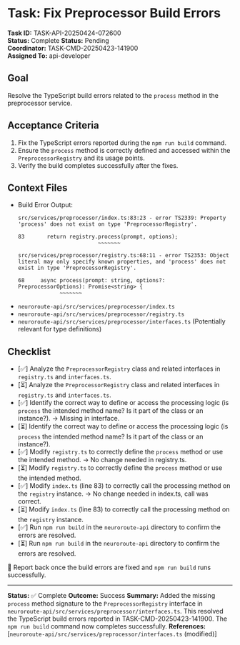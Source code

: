 # Task: Fix Preprocessor Build Errors

**Task ID:** TASK-API-20250424-072600  
**Status:** Complete
**Status:** Pending  
**Coordinator:** TASK-CMD-20250423-141900  
**Assigned To:** api-developer  

## Goal

Resolve the TypeScript build errors related to the `process` method in the preprocessor service.

## Acceptance Criteria

1. Fix the TypeScript errors reported during the `npm run build` command.
2. Ensure the `process` method is correctly defined and accessed within the `PreprocessorRegistry` and its usage points.
3. Verify the build completes successfully after the fixes.

## Context Files

- Build Error Output:
  ```
  src/services/preprocessor/index.ts:83:23 - error TS2339: Property 'process' does not exist on type 'PreprocessorRegistry'.

  83       return registry.process(prompt, options);
                           ~~~~~~~

  src/services/preprocessor/registry.ts:68:11 - error TS2353: Object literal may only specify known properties, and 'process' does not exist in type 'PreprocessorRegistry'.

  68     async process(prompt: string, options?: PreprocessorOptions): Promise<string> {
               ~~~~~~~
  ```
- `neuroroute-api/src/services/preprocessor/index.ts`
- `neuroroute-api/src/services/preprocessor/registry.ts`
- `neuroroute-api/src/services/preprocessor/interfaces.ts` (Potentially relevant for type definitions)

## Checklist

- [✅] Analyze the `PreprocessorRegistry` class and related interfaces in `registry.ts` and `interfaces.ts`.
- [⏳] Analyze the `PreprocessorRegistry` class and related interfaces in `registry.ts` and `interfaces.ts`.
- [✅] Identify the correct way to define or access the processing logic (is `process` the intended method name? Is it part of the class or an instance?). -> Missing in interface.
- [⏳] Identify the correct way to define or access the processing logic (is `process` the intended method name? Is it part of the class or an instance?).
- [✅] Modify `registry.ts` to correctly define the `process` method or use the intended method. -> No change needed in registry.ts.
- [⏳] Modify `registry.ts` to correctly define the `process` method or use the intended method.
- [✅] Modify `index.ts` (line 83) to correctly call the processing method on the `registry` instance. -> No change needed in index.ts, call was correct.
- [⏳] Modify `index.ts` (line 83) to correctly call the processing method on the `registry` instance.
- [✅] Run `npm run build` in the `neuroroute-api` directory to confirm the errors are resolved.
- [⏳] Run `npm run build` in the `neuroroute-api` directory to confirm the errors are resolved.

📣 Report back once the build errors are fixed and `npm run build` runs successfully.

---

**Status:** ✅ Complete
**Outcome:** Success
**Summary:** Added the missing `process` method signature to the `PreprocessorRegistry` interface in `neuroroute-api/src/services/preprocessor/interfaces.ts`. This resolved the TypeScript build errors reported in TASK-CMD-20250423-141900. The `npm run build` command now completes successfully.
**References:** [`neuroroute-api/src/services/preprocessor/interfaces.ts` (modified)]